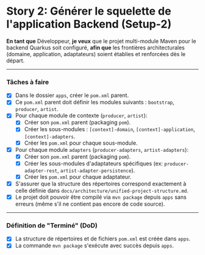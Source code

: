 # Story 2: Générer le squelette de l'application Backend (Setup-2)

**En tant que** Développeur, **je veux** que le projet multi-module Maven pour le backend Quarkus soit configuré, **afin que** les frontières architecturales (domaine, application, adaptateurs) soient établies et renforcées dès le départ.

---

### Tâches à faire

- [x] Dans le dossier `apps`, créer le `pom.xml` parent.
- [x] Ce `pom.xml` parent doit définir les modules suivants : `bootstrap`, `producer`, `artist`.
- [x] Pour chaque module de contexte (`producer`, `artist`):
    - [x] Créer son `pom.xml` parent (packaging `pom`).
    - [x] Créer les sous-modules : `[context]-domain`, `[context]-application`, `[context]-adapters`.
    - [x] Créer les `pom.xml` pour chaque sous-module.
- [x] Pour chaque module `adapters` (`producer-adapters`, `artist-adapters`):
    - [x] Créer son `pom.xml` parent (packaging `pom`).
    - [x] Créer les sous-modules d'adaptateurs spécifiques (ex: `producer-adapter-rest`, `artist-adapter-persistence`).
    - [x] Créer les `pom.xml` pour chaque adaptateur.
- [x] S'assurer que la structure des répertoires correspond exactement à celle définie dans `docs/architecture/unified-project-structure.md`.
- [x] Le projet doit pouvoir être compilé via `mvn package` depuis `apps` sans erreurs (même s'il ne contient pas encore de code source).

---
### Définition de "Terminé" (DoD)

- [x] La structure de répertoires et de fichiers `pom.xml` est créée dans `apps`.
- [x] La commande `mvn package` s'exécute avec succès depuis `apps`. 